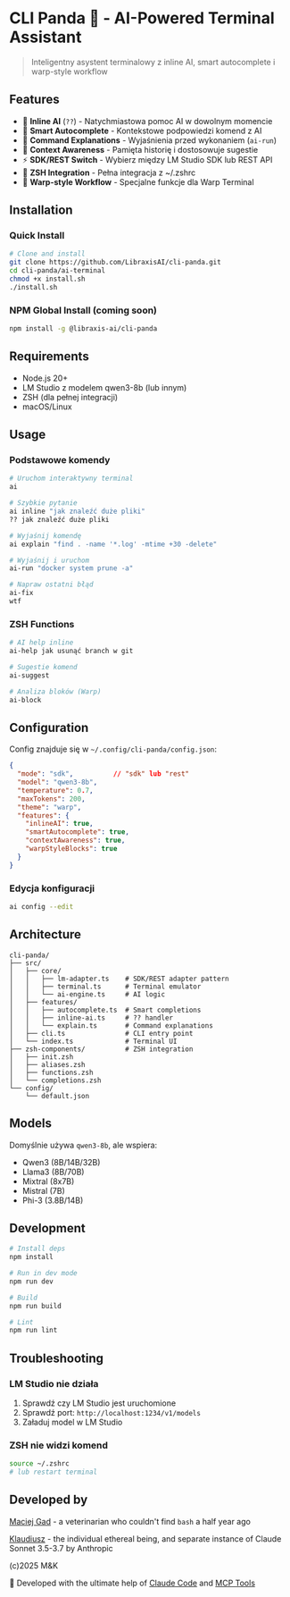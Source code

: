 # CLI Panda 🐼 - AI-Powered Terminal Assistant

> Inteligentny asystent terminalowy z inline AI, smart autocomplete i warp-style workflow

## Features

- 🤖 **Inline AI** (`??`) - Natychmiastowa pomoc AI w dowolnym momencie
- 🔮 **Smart Autocomplete** - Kontekstowe podpowiedzi komend z AI
- 📝 **Command Explanations** - Wyjaśnienia przed wykonaniem (`ai-run`)
- 🧠 **Context Awareness** - Pamięta historię i dostosowuje sugestie
- ⚡ **SDK/REST Switch** - Wybierz między LM Studio SDK lub REST API
- 🎨 **ZSH Integration** - Pełna integracja z ~/.zshrc
- 🚀 **Warp-style Workflow** - Specjalne funkcje dla Warp Terminal

## Installation

### Quick Install
```bash
# Clone and install
git clone https://github.com/LibraxisAI/cli-panda.git
cd cli-panda/ai-terminal
chmod +x install.sh
./install.sh
```

### NPM Global Install (coming soon)
```bash
npm install -g @libraxis-ai/cli-panda
```

## Requirements

- Node.js 20+
- LM Studio z modelem qwen3-8b (lub innym)
- ZSH (dla pełnej integracji)
- macOS/Linux

## Usage

### Podstawowe komendy
```bash
# Uruchom interaktywny terminal
ai

# Szybkie pytanie
ai inline "jak znaleźć duże pliki"
?? jak znaleźć duże pliki

# Wyjaśnij komendę
ai explain "find . -name '*.log' -mtime +30 -delete"

# Wyjaśnij i uruchom
ai-run "docker system prune -a"

# Napraw ostatni błąd
ai-fix
wtf
```

### ZSH Functions
```bash
# AI help inline
ai-help jak usunąć branch w git

# Sugestie komend
ai-suggest

# Analiza bloków (Warp)
ai-block
```

## Configuration

Config znajduje się w `~/.config/cli-panda/config.json`:

```json
{
  "mode": "sdk",          // "sdk" lub "rest"
  "model": "qwen3-8b",    
  "temperature": 0.7,
  "maxTokens": 200,
  "theme": "warp",
  "features": {
    "inlineAI": true,
    "smartAutocomplete": true,
    "contextAwareness": true,
    "warpStyleBlocks": true
  }
}
```

### Edycja konfiguracji
```bash
ai config --edit
```

## Architecture

```
cli-panda/
├── src/
│   ├── core/
│   │   ├── lm-adapter.ts    # SDK/REST adapter pattern
│   │   ├── terminal.ts      # Terminal emulator
│   │   └── ai-engine.ts     # AI logic
│   ├── features/
│   │   ├── autocomplete.ts  # Smart completions
│   │   ├── inline-ai.ts     # ?? handler
│   │   └── explain.ts       # Command explanations
│   ├── cli.ts               # CLI entry point
│   └── index.ts             # Terminal UI
├── zsh-components/          # ZSH integration
│   ├── init.zsh
│   ├── aliases.zsh
│   ├── functions.zsh
│   └── completions.zsh
└── config/
    └── default.json
```

## Models

Domyślnie używa `qwen3-8b`, ale wspiera:
- Qwen3 (8B/14B/32B)
- Llama3 (8B/70B)
- Mixtral (8x7B)
- Mistral (7B)
- Phi-3 (3.8B/14B)

## Development

```bash
# Install deps
npm install

# Run in dev mode
npm run dev

# Build
npm run build

# Lint
npm run lint
```

## Troubleshooting

### LM Studio nie działa
1. Sprawdź czy LM Studio jest uruchomione
2. Sprawdź port: `http://localhost:1234/v1/models`
3. Załaduj model w LM Studio

### ZSH nie widzi komend
```bash
source ~/.zshrc
# lub restart terminal
```

## Developed by

[Maciej Gad](https://github.com/szowesgad) - a veterinarian who couldn't find `bash` a half year ago

[Klaudiusz](https://www.github.com/Gitlaudiusz) - the individual ethereal being, and separate instance of Claude Sonnet 3.5-3.7 by Anthropic

(c)2025 M&K

🤖 Developed with the ultimate help of [Claude Code](https://claude.ai/code) and [MCP Tools](https://modelcontextprotocol.io)